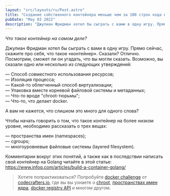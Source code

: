 ```yaml
---
layout: "src/layouts/ru/Post.astro"
title: "Создание собственного контейнера меньше чем за 100 строк кода на Golang"
pubDate: "May 03 2022"
description: "Джулиан Фридман хотел бы сыграть с вами в одну игру. Прямо сейчас, скажите про себя, что такое «контейнер». Сказали? Отлично. Посмотрим, сможет ли он угадать, что вы могли сказать. Возможно, вы сказали одно или несколько из следующих утверждений..."
---
```

  
*Что такое контейнер на самом деле?*

Джулиан Фридман хотел бы сыграть с вами в одну игру. Прямо сейчас, скажите про себя, что такое «контейнер». Сказали? Отлично. Посмотрим, сможет ли он угадать, что вы могли сказать. Возможно, вы сказали одно или несколько из следующих утверждений:

— Способ совместного использования ресурсов;  
— Изоляция процесса;  
— Какой-то облегченный способ виртуализации;  
— Упаковка вместе корневой файловой системы и метаданных;  
— Что-то вроде "chroot-тюрьмы";  
— Что-то, что делает docker.  

А вам не кажется, что слишком это много для одного слова?

Чтобы начать говорить о том, что такое контейнер на более низком уровне, необходимо рассказать о трех вещах:

— пространства имен (namespaces);  
— cgroups;  
— многоуровневые файловые системы (layered filesystem).  

Комментарии вокруг этих понятий, а также как в последствии написать свой контейнер на Golang читайте в этой статье: https://www.infoq.com/articles/build-a-container-golang/

> Хотите попрактиковаться? Попробуйте [docker challenge](https://app.codecrafters.io/courses/docker/overview) от [codecrafters.io](https://codecrafters.io/), где вы вы узнаете о [chroot](https://en.wikipedia.org/wiki/Chroot), [пространствах имен ядра](https://en.wikipedia.org/wiki/Linux_namespaces), [docker registry API](https://docs.docker.com/registry/spec/api/) и многом другом.
